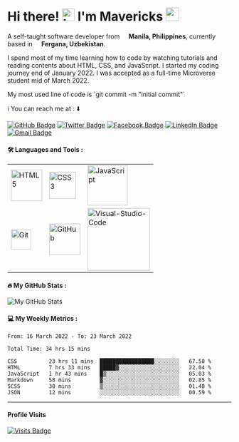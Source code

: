 <!--
**mavericks-db/mavericks-db** is a ✨ _special_ ✨ repository because its `README.md` (this file) appears on your GitHub profile.

Here are some ideas to get you started:

- 🔭 I’m currently working on ...
- 🌱 I’m currently learning ...
- 👯 I’m looking to collaborate on ...
- 🤔 I’m looking for help with ...
- 💬 Ask me about ...
- 📫 How to reach me: ...
- 😄 Pronouns: ...
- ⚡ Fun fact: ...
-->

# Hi there! <img src="https://user-images.githubusercontent.com/1303154/88677602-1635ba80-d120-11ea-84d8-d263ba5fc3c0.gif" width="28px" alt="hi"> I'm Mavericks <img src="https://emojis.slackmojis.com/emojis/images/1531849430/4246/blob-sunglasses.gif?1531849430" width="30"/>

<p>A self-taught software developer from <img src="https://cdn-icons-png.flaticon.com/512/330/330493.png" width="12"> <b> Manila, Philippines</b>, currently based in <img src="https://cdn-icons-png.flaticon.com/512/330/330495.png" width="12"> <b> Fergana, Uzbekistan</b>. </p>

<p>I spend most of my time learning how to code by watching tutorials and reading contents about HTML, CSS, and JavaScript. I started my coding journey end of January 2022. I was accepted as a full-time Microverse student mid of March 2022.</p>

<p> My most used line of code is `git commit -m "initial commit"` <img src="https://cdn-icons.flaticon.com/png/512/1240/premium/1240970.png?token=exp=1645902921~hmac=8e9b913bc1c8cc0b7704c8dd30553365" width="12"> </p>

:information_source: You can reach me at : :arrow_down:

[![GitHub Badge](https://img.shields.io/badge/-mavericks--db-white?logo=GitHub&logoColor=181717&style=plastic)](https://github.com/mavericks-db)
[![Twitter Badge](https://img.shields.io/badge/-mavericks__db-white?logo=Twitter&logoColor=1DA1F2&style=plastic)](https://twitter.com/mavericks_db)
[![Facebook Badge](https://img.shields.io/badge/-mavericksdb-white?logo=Facebook&logoColor=1877F2&style=plastic)](https://www.facebook.com/mavericksdb/)
[![LinkedIn Badge](https://img.shields.io/badge/-mavericks--db-white?logo=LinkedIn&logoColor=0A66C2&style=plastic)](https://www.linkedin.com/in/mavericks-db/)
[![Gmail Badge](https://img.shields.io/badge/-@balitaanmavericks-white?logo=Gmail&logoColor=EA4335&style=plastic)](mailto:balitaanmavericks@gmail.com)

#### :hammer_and_wrench: Languages and Tools :

<table>
    <tr>
        <td><img alt="HTML5" width="70px" src="https://img.shields.io/badge/-HTML5-white?logo=html5&logoColor=E34F26&style=plastic"/></td>
        <td><img alt="CSS3" width="60px" src="https://img.shields.io/badge/-CSS3-white?logo=css3&logoColor=1572B6&style=plastic"/></td>
        <td><img alt="JavaScript" width="90px" src="https://img.shields.io/badge/-JavaScript-white?logo=javascript&logoColor=F7DF1E&style=plastic"/></td>
    </tr>
    <tr>
        <td><img alt="Git" width="45px" src="https://img.shields.io/badge/-Git-white?logo=git&logoColor=F05032&style=plastic"/></td>
        <td><img alt="GitHub" width="70px" src="https://img.shields.io/badge/-GitHub-white?logo=github&logoColor=181717&style=plastic"/></td>
        <td>
        <img alt="Visual-Studio-Code" width="140px" src="https://img.shields.io/badge/-Visual%20Studio%20Code-white?logo=visual-studio-code&logoColor=007ACC&style=plastic"></td>
    </tr>
</table>
<!-- <img alt="React" width="64px" src="https://img.shields.io/badge/-React-white?logo=React&logoColor=61DAFB&style=plastic"/>
<img alt="Ruby" width="60px" src="https://img.shields.io/badge/-Ruby-white?logo=Ruby&logoColor=CC342D&style=plastic"/>
<img alt="Ruby-on-Rails" width="110px" src="https://img.shields.io/badge/-Ruby%20on%20Rails-white?logo=Ruby%20on%20Rails&logoColor=CC0000&style=plastic"/> -->

#### :fire: My GitHub Stats :

![My GitHub Stats](https://github-readme-stats.vercel.app/api?username=mavericks-db&count_private=true&theme=tokyonight&hide=contribs,prs)

#### :computer: My Weekly Metrics :

<!--START_SECTION:waka-->

```text
From: 16 March 2022 - To: 23 March 2022

Total Time: 34 hrs 15 mins

CSS          23 hrs 11 mins  █████████████████░░░░░░░░   67.58 %
HTML         7 hrs 33 mins   █████▓░░░░░░░░░░░░░░░░░░░   22.04 %
JavaScript   1 hr 43 mins    █▒░░░░░░░░░░░░░░░░░░░░░░░   05.03 %
Markdown     58 mins         ▓░░░░░░░░░░░░░░░░░░░░░░░░   02.85 %
SCSS         30 mins         ▒░░░░░░░░░░░░░░░░░░░░░░░░   01.48 %
JSON         12 mins         ░░░░░░░░░░░░░░░░░░░░░░░░░   00.59 %
```

<!--END_SECTION:waka-->

---

#### Profile Visits

[![Visits Badge](https://badges.pufler.dev/visits/mavericks-db/mavericks-db)](https://badges.pufler.dev)
